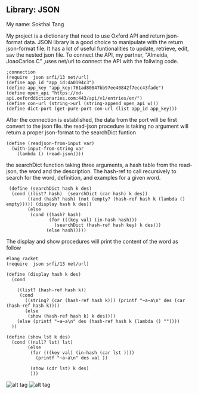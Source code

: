 ## Library: JSON
My name: Sokthai Tang

My project is a dictionary that need to use Oxford API and return json-format data. JSON library is a good choice to manipulate with the
return json-format file. It has a lot of useful funtionalities to update, retrieve, edit, sav the nested json file. 
To connect the API, my partner, "Almeida, JoaoCarlos C" ,uses net/url to connect the API with the follwing code.

```racket
;connection
(require  json srfi/13 net/url)
(define app_id "app_id:da0194c3")
(define app_key "app_key:761ad80847bb97ee40842f7ecc43fade")
(define open_api "https://od-api.oxforddictionaries.com:443/api/v1/entries/en/")
(define con-url (string->url (string-append open_api w)))
(define dict-port (get-pure-port con-url (list app_id app_key)))
```

After the connection is established, the data from the port will be first convert to the json file.
the read-json procedure is taking no argument will return a proper json-format to the searchDict funtion
```racket
(define (readjson-from-input var)
  (with-input-from-string var
    (lambda () (read-json))))
```

the searchDict function taking three arguments, a hash table from the read-json, the word and the description. 
The hash-ref to call recursively to search for the word, definition, and examples for a given word. 
``` racket
 (define (searchDict hash k des)
  (cond ((list? hash)  (searchDict (car hash) k des))
        ((and (hash? hash) (not (empty? (hash-ref hash k (lambda () empty))))) (display hash k des))     
        (else        
         (cond ((hash? hash)              
                (for (((key val) (in-hash hash)))
                  (searchDict (hash-ref hash key) k des)))                  
               (else hash)))))
```


The display and show procedures will print the content of the word as follow
```racket
#lang racket
(require  json srfi/13 net/url)

(define (display hash k des)
  (cond
    
    ((list? (hash-ref hash k))
     (cond
       ((string? (car (hash-ref hash k))) (printf "~a~a\n" des (car (hash-ref hash k))))
       (else
        (show (hash-ref hash k) k des))))
    (else (printf "~a~a\n" des (hash-ref hash k (lambda () ""))))
  ))
    
(define (show lst k des)
  (cond ((null? lst) lst)
        (else
         (for (((key val) (in-hash (car lst )))) 
           (printf "~a~a\n" des val ))

         (show (cdr lst) k des)
         )))

```






![alt tag](https://github.com/Sokthai/FP3/pic1.bmp)
![alt tag](https://github.com/Sokthai/FP3/pic2.bmp)





